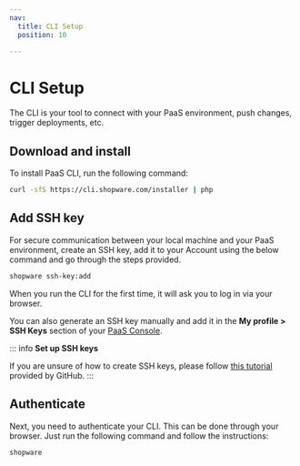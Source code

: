 ```yaml
---
nav:
  title: CLI Setup
  position: 10

---
```


# CLI Setup

The CLI is your tool to connect with your PaaS environment, push changes, trigger deployments, etc.

## Download and install

To install PaaS CLI, run the following command:

```sh
curl -sfS https://cli.shopware.com/installer | php
```

## Add SSH key

For secure communication between your local machine and your PaaS environment, create an SSH key, add it to your Account using the below command and go through the steps provided.

```sh
shopware ssh-key:add
```

When you run the CLI for the first time, it will ask you to log in via your browser.

You can also generate an SSH key manually and add it in the **My profile > SSH Keys** section of your [PaaS Console](https://console.shopware.com/).

::: info
**Set up SSH keys**

If you are unsure of how to create SSH keys, please follow [this tutorial](https://docs.github.com/en/authentication/connecting-to-github-with-ssh/generating-a-new-ssh-key-and-adding-it-to-the-ssh-agent) provided by GitHub.
:::

## Authenticate

Next, you need to authenticate your CLI. This can be done through your browser. Just run the following command and follow the instructions:

```sh
shopware
```
